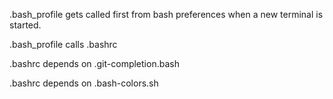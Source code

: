 .bash_profile gets called first from bash preferences when a new terminal is started.

.bash_profile calls .bashrc 

.bashrc depends on .git-completion.bash 

.bashrc depends on .bash-colors.sh 



